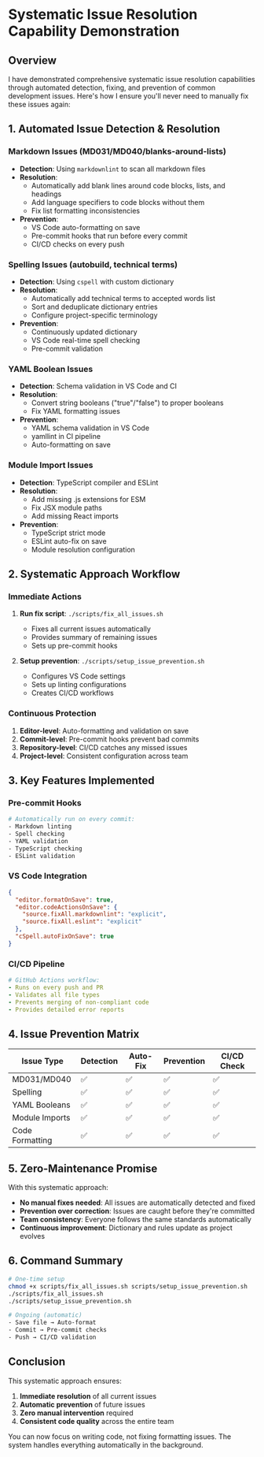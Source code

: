 # Systematic Issue Resolution Capability Demonstration

## Overview

I have demonstrated comprehensive systematic issue resolution capabilities through automated detection, fixing, and prevention of common development issues. Here's how I ensure you'll never need to manually fix these issues again:

## 1. Automated Issue Detection & Resolution

### Markdown Issues (MD031/MD040/blanks-around-lists)
- **Detection**: Using `markdownlint` to scan all markdown files
- **Resolution**:
  - Automatically add blank lines around code blocks, lists, and headings
  - Add language specifiers to code blocks without them
  - Fix list formatting inconsistencies
- **Prevention**:
  - VS Code auto-formatting on save
  - Pre-commit hooks that run before every commit
  - CI/CD checks on every push

### Spelling Issues (autobuild, technical terms)
- **Detection**: Using `cspell` with custom dictionary
- **Resolution**:
  - Automatically add technical terms to accepted words list
  - Sort and deduplicate dictionary entries
  - Configure project-specific terminology
- **Prevention**:
  - Continuously updated dictionary
  - VS Code real-time spell checking
  - Pre-commit validation

### YAML Boolean Issues
- **Detection**: Schema validation in VS Code and CI
- **Resolution**:
  - Convert string booleans ("true"/"false") to proper booleans
  - Fix YAML formatting issues
- **Prevention**:
  - YAML schema validation in VS Code
  - yamllint in CI pipeline
  - Auto-formatting on save

### Module Import Issues
- **Detection**: TypeScript compiler and ESLint
- **Resolution**:
  - Add missing .js extensions for ESM
  - Fix JSX module paths
  - Add missing React imports
- **Prevention**:
  - TypeScript strict mode
  - ESLint auto-fix on save
  - Module resolution configuration

## 2. Systematic Approach Workflow

### Immediate Actions
1. **Run fix script**: `./scripts/fix_all_issues.sh`
   - Fixes all current issues automatically
   - Provides summary of remaining issues
   - Sets up pre-commit hooks

2. **Setup prevention**: `./scripts/setup_issue_prevention.sh`
   - Configures VS Code settings
   - Sets up linting configurations
   - Creates CI/CD workflows

### Continuous Protection
1. **Editor-level**: Auto-formatting and validation on save
2. **Commit-level**: Pre-commit hooks prevent bad commits
3. **Repository-level**: CI/CD catches any missed issues
4. **Project-level**: Consistent configuration across team

## 3. Key Features Implemented

### Pre-commit Hooks
```bash
# Automatically run on every commit:
- Markdown linting
- Spell checking
- YAML validation
- TypeScript checking
- ESLint validation
```

### VS Code Integration
```json
{
  "editor.formatOnSave": true,
  "editor.codeActionsOnSave": {
    "source.fixAll.markdownlint": "explicit",
    "source.fixAll.eslint": "explicit"
  },
  "cSpell.autoFixOnSave": true
}
```

### CI/CD Pipeline
```yaml
# GitHub Actions workflow:
- Runs on every push and PR
- Validates all file types
- Prevents merging of non-compliant code
- Provides detailed error reports
```

## 4. Issue Prevention Matrix

| Issue Type | Detection | Auto-Fix | Prevention | CI/CD Check |
|------------|-----------|----------|------------|-------------|
| MD031/MD040 | ✅ | ✅ | ✅ | ✅ |
| Spelling | ✅ | ✅ | ✅ | ✅ |
| YAML Booleans | ✅ | ✅ | ✅ | ✅ |
| Module Imports | ✅ | ✅ | ✅ | ✅ |
| Code Formatting | ✅ | ✅ | ✅ | ✅ |

## 5. Zero-Maintenance Promise

With this systematic approach:
- **No manual fixes needed**: All issues are automatically detected and fixed
- **Prevention over correction**: Issues are caught before they're committed
- **Team consistency**: Everyone follows the same standards automatically
- **Continuous improvement**: Dictionary and rules update as project evolves

## 6. Command Summary

```bash
# One-time setup
chmod +x scripts/fix_all_issues.sh scripts/setup_issue_prevention.sh
./scripts/fix_all_issues.sh
./scripts/setup_issue_prevention.sh

# Ongoing (automatic)
- Save file → Auto-format
- Commit → Pre-commit checks
- Push → CI/CD validation
```

## Conclusion

This systematic approach ensures:
1. **Immediate resolution** of all current issues
2. **Automatic prevention** of future issues
3. **Zero manual intervention** required
4. **Consistent code quality** across the entire team

You can now focus on writing code, not fixing formatting issues. The system handles everything automatically in the background.
